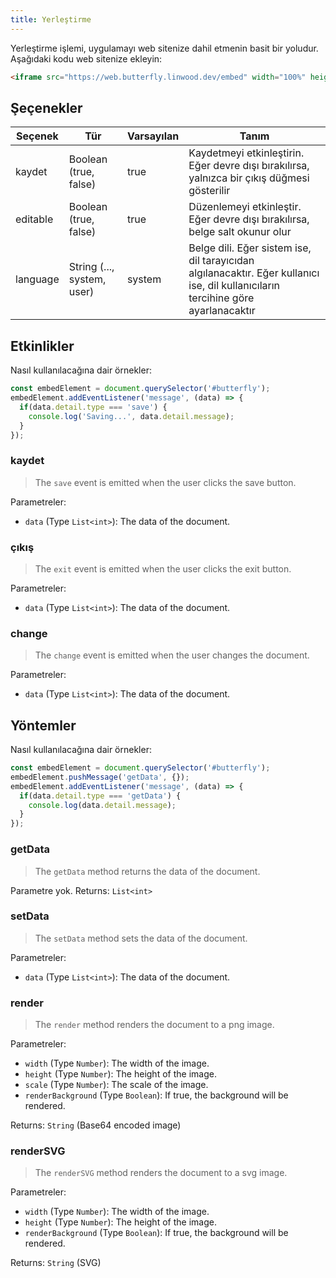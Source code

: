```yaml
---
title: Yerleştirme
---
```


Yerleştirme işlemi, uygulamayı web sitenize dahil etmenin basit bir yoludur.
Aşağıdaki kodu web sitenize ekleyin:

```html
<iframe src="https://web.butterfly.linwood.dev/embed" width="100%" height="500px" allowtransparency="true"></iframe>
```

## Şeçenekler

| Seçenek  | Tür                                                                                           | Varsayılan | Tanım                                                                                                                                                             |
| -------- | --------------------------------------------------------------------------------------------- | ---------- | ----------------------------------------------------------------------------------------------------------------------------------------------------------------- |
| kaydet   | Boolean (true, false)                                                      | true       | Kaydetmeyi etkinleştirin. Eğer devre dışı bırakılırsa, yalnızca bir çıkış düğmesi gösterilir                                                      |
| editable | Boolean (true, false)                                                      | true       | Düzenlemeyi etkinleştir. Eğer devre dışı bırakılırsa, belge salt okunur olur                                                                      |
| language | String (..., system, user) | system     | Belge dili. Eğer sistem ise, dil tarayıcıdan algılanacaktır. Eğer kullanıcı ise, dil kullanıcıların tercihine göre ayarlanacaktır |

## Etkinlikler

Nasıl kullanılacağına dair örnekler:

```javascript
const embedElement = document.querySelector('#butterfly');
embedElement.addEventListener('message', (data) => {
  if(data.detail.type === 'save') {
    console.log('Saving...', data.detail.message);
  }
});
```

### kaydet

> The `save` event is emitted when the user clicks the save button.

Parametreler:

- `data` (Type `List<int>`): The data of the document.

### çıkış

> The `exit` event is emitted when the user clicks the exit button.

Parametreler:

- `data` (Type `List<int>`): The data of the document.

### change

> The `change` event is emitted when the user changes the document.

Parametreler:

- `data` (Type `List<int>`): The data of the document.

## Yöntemler

Nasıl kullanılacağına dair örnekler:

```javascript
const embedElement = document.querySelector('#butterfly');
embedElement.pushMessage('getData', {});
embedElement.addEventListener('message', (data) => {
  if(data.detail.type === 'getData') {
    console.log(data.detail.message);
  }
});
```

### getData

> The `getData` method returns the data of the document.

Parametre yok.
Returns: `List<int>`

### setData

> The `setData` method sets the data of the document.

Parametreler:

- `data` (Type `List<int>`): The data of the document.

### render

> The `render` method renders the document to a png image.

Parametreler:

- `width` (Type `Number`): The width of the image.
- `height` (Type `Number`): The height of the image.
- `scale` (Type `Number`): The scale of the image.
- `renderBackground` (Type `Boolean`): If true, the background will be rendered.

Returns: `String` (Base64 encoded image)

### renderSVG

> The `renderSVG` method renders the document to a svg image.

Parametreler:

- `width` (Type `Number`): The width of the image.
- `height` (Type `Number`): The height of the image.
- `renderBackground` (Type `Boolean`): If true, the background will be rendered.

Returns: `String` (SVG)
